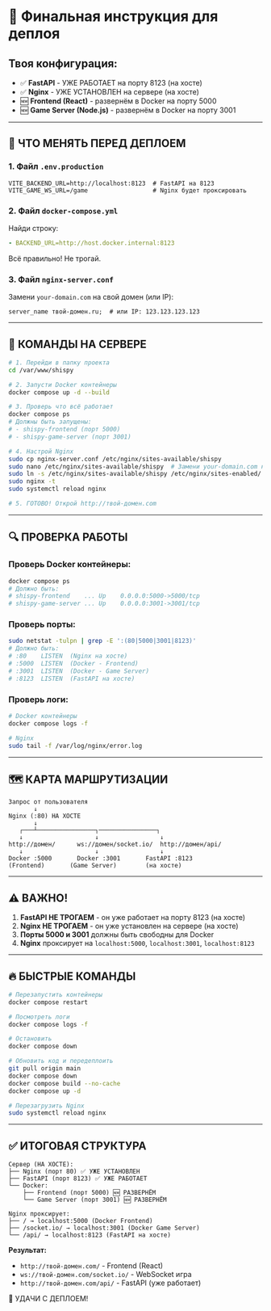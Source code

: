 # 🎯 Финальная инструкция для деплоя

## Твоя конфигурация:
- ✅ **FastAPI** - УЖЕ РАБОТАЕТ на порту 8123 (на хосте)
- ✅ **Nginx** - УЖЕ УСТАНОВЛЕН на сервере (на хосте)
- 🆕 **Frontend (React)** - развернём в Docker на порту 5000
- 🆕 **Game Server (Node.js)** - развернём в Docker на порту 3001

---

## 📝 ЧТО МЕНЯТЬ ПЕРЕД ДЕПЛОЕМ

### 1. Файл `.env.production`
```env
VITE_BACKEND_URL=http://localhost:8123  # FastAPI на 8123
VITE_GAME_WS_URL=/game                  # Nginx будет проксировать
```

### 2. Файл `docker-compose.yml`
Найди строку:
```yaml
- BACKEND_URL=http://host.docker.internal:8123
```
Всё правильно! Не трогай.

### 3. Файл `nginx-server.conf`
Замени `your-domain.com` на свой домен (или IP):
```nginx
server_name твой-домен.ru;  # или IP: 123.123.123.123
```

---

## 🚀 КОМАНДЫ НА СЕРВЕРЕ

```bash
# 1. Перейди в папку проекта
cd /var/www/shispy

# 2. Запусти Docker контейнеры
docker compose up -d --build

# 3. Проверь что всё работает
docker compose ps
# Должны быть запущены:
# - shispy-frontend (порт 5000)
# - shispy-game-server (порт 3001)

# 4. Настрой Nginx
sudo cp nginx-server.conf /etc/nginx/sites-available/shispy
sudo nano /etc/nginx/sites-available/shispy  # Замени your-domain.com на свой
sudo ln -s /etc/nginx/sites-available/shispy /etc/nginx/sites-enabled/
sudo nginx -t
sudo systemctl reload nginx

# 5. ГОТОВО! Открой http://твой-домен.com
```

---

## 🔍 ПРОВЕРКА РАБОТЫ

### Проверь Docker контейнеры:
```bash
docker compose ps
# Должно быть:
# shispy-frontend    ... Up    0.0.0.0:5000->5000/tcp
# shispy-game-server ... Up    0.0.0.0:3001->3001/tcp
```

### Проверь порты:
```bash
sudo netstat -tulpn | grep -E ':(80|5000|3001|8123)'
# Должно быть:
# :80    LISTEN  (Nginx на хосте)
# :5000  LISTEN  (Docker - Frontend)
# :3001  LISTEN  (Docker - Game Server)  
# :8123  LISTEN  (FastAPI на хосте)
```

### Проверь логи:
```bash
# Docker контейнеры
docker compose logs -f

# Nginx
sudo tail -f /var/log/nginx/error.log
```

---

## 🗺️ КАРТА МАРШРУТИЗАЦИИ

```
Запрос от пользователя
       ↓
Nginx (:80) НА ХОСТЕ
       ↓
   ┌───┴────────────────┐────────────────┐
   ↓                    ↓                 ↓
http://домен/      ws://домен/socket.io/  http://домен/api/
   ↓                    ↓                 ↓
Docker :5000       Docker :3001       FastAPI :8123
(Frontend)       (Game Server)        (на хосте)
```

---

## ⚠️ ВАЖНО!

1. **FastAPI НЕ ТРОГАЕМ** - он уже работает на порту 8123 (на хосте)
2. **Nginx НЕ ТРОГАЕМ** - он уже установлен на сервере (на хосте)
3. **Порты 5000 и 3001** должны быть свободны для Docker
4. **Nginx** проксирует на `localhost:5000`, `localhost:3001`, `localhost:8123`

---

## 🔥 БЫСТРЫЕ КОМАНДЫ

```bash
# Перезапустить контейнеры
docker compose restart

# Посмотреть логи
docker compose logs -f

# Остановить
docker compose down

# Обновить код и передеплоить
git pull origin main
docker compose down
docker compose build --no-cache
docker compose up -d

# Перезагрузить Nginx
sudo systemctl reload nginx
```

---

## ✅ ИТОГОВАЯ СТРУКТУРА

```
Сервер (НА ХОСТЕ):
├── Nginx (порт 80) ✅ УЖЕ УСТАНОВЛЕН
├── FastAPI (порт 8123) ✅ УЖЕ РАБОТАЕТ
└── Docker:
    ├── Frontend (порт 5000) 🆕 РАЗВЕРНЁМ
    └── Game Server (порт 3001) 🆕 РАЗВЕРНЁМ

Nginx проксирует:
├── / → localhost:5000 (Docker Frontend)
├── /socket.io/ → localhost:3001 (Docker Game Server)
└── /api/ → localhost:8123 (FastAPI на хосте)
```

**Результат:**
- `http://твой-домен.com/` - Frontend (React)
- `ws://твой-домен.com/socket.io/` - WebSocket игра
- `http://твой-домен.com/api/` - FastAPI (уже работает)

🎉 УДАЧИ С ДЕПЛОЕМ!
